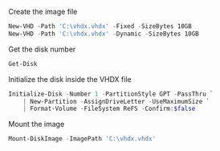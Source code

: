 Create the image file
```powershell
New-VHD -Path 'C:\vhdx.vhdx' -Fixed -SizeBytes 10GB
New-VHD -Path 'C:\vhdx.vhdx' -Dynamic -SizeBytes 10GB
```

Get the disk number
```powershell
Get-Disk
```

Initialize the disk inside the VHDX file
```powershell
Initialize-Disk -Number 1 -PartitionStyle GPT -PassThru `
    | New-Partition -AssignDriveLetter -UseMaximumSize `
    | Format-Volume -FileSystem ReFS -Confirm:$false
```

Mount the image
```powershell
Mount-DiskImage -ImagePath 'C:\vhdx.vhdx'
```
